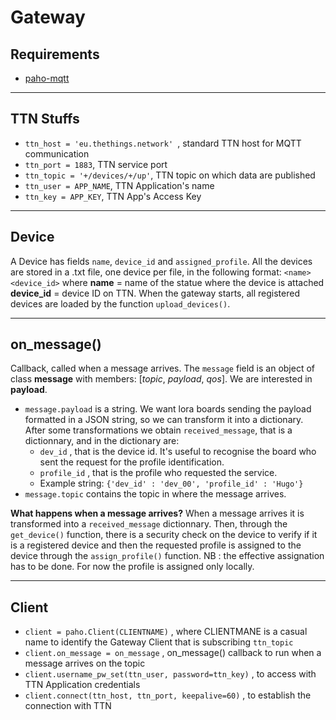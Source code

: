 # Gateway

## Requirements
- [paho-mqtt](https://pypi.org/project/paho-mqtt/)

***

## TTN Stuffs 
- `ttn_host = 'eu.thethings.network' `, standard TTN host for MQTT communication
- `ttn_port = 1883`, TTN service port 
- `ttn_topic = '+/devices/+/up'`, TTN topic on which data are published 
- `ttn_user = APP_NAME`, TTN Application's name
- `ttn_key = APP_KEY`, TTN App's Access Key

***

## Device
A Device has fields `name`, `device_id` and `assigned_profile`.
All the devices are stored in a .txt file, one device per file, in the following format:
`<name> <device_id>`
where 
**name** = name of the statue where the device is attached
**device_id** = device ID on TTN.
When the gateway starts, all registered devices are loaded by the function `upload_devices()`.

***

## on_message()
Callback, called when a message arrives.
The `message` field is an object of class **message** with members: [*topic*, *payload*, *qos*].
We are interested in **payload**.
- `message.payload` is a string. We want lora boards sending the payload formatted in a JSON string, so we can transform it into a dictionary.
After some transformations we obtain `received_message`, that is a dictionnary, and in the dictionary are:
	- `dev_id` , that is the device id. It's useful to recognise the board who sent the request for the profile identification.
	- `profile_id` , that is the profile who requested the service.
	- Example string: 
	`{'dev_id' : 'dev_00', 'profile_id' : 'Hugo'}`
- `message.topic` contains the topic in where the message arrives.

**What happens when a message arrives?** When a message arrives it is transformed into a `received_message` dictionnary.
Then, through the `get_device()` function, there is a security check on the device to verify if it is a registered device and then the requested profile is assigned to the device through the `assign_profile()` function.
NB : the effective assignation has to be done. For now the profile is assigned only locally.

***

## Client
- `client = paho.Client(CLIENTNAME)` , where CLIENTMANE is a casual name to identify the Gateway Client that is subscribing `ttn_topic`
- `client.on_message = on_message` , on_message() callback to run when a message arrives on the topic
- `client.username_pw_set(ttn_user, password=ttn_key)` , to access with TTN Application credentials
- `client.connect(ttn_host, ttn_port, keepalive=60)` , to establish the connection with TTN
 
